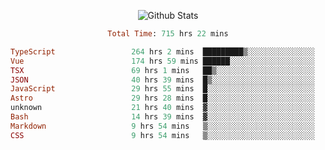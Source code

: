 <!DOCTYPE html>
<body>
<div align="center">
  
  ![Github Stats](https://github-readme-stats.vercel.app/api?username=verycrunchy&show_icons=true&theme=radical)

<!--START_SECTION:waka-->

```ruby
Total Time: 715 hrs 22 mins

TypeScript                 264 hrs 2 mins  █████████▒░░░░░░░░░░░░░░░   36.92 %
Vue                        174 hrs 59 mins ██████░░░░░░░░░░░░░░░░░░░   24.47 %
TSX                        69 hrs 1 mins   ██▒░░░░░░░░░░░░░░░░░░░░░░   09.65 %
JSON                       40 hrs 39 mins  █▒░░░░░░░░░░░░░░░░░░░░░░░   05.68 %
JavaScript                 29 hrs 55 mins  █░░░░░░░░░░░░░░░░░░░░░░░░   04.18 %
Astro                      29 hrs 28 mins  █░░░░░░░░░░░░░░░░░░░░░░░░   04.12 %
unknown                    21 hrs 40 mins  ▓░░░░░░░░░░░░░░░░░░░░░░░░   03.03 %
Bash                       14 hrs 39 mins  ▓░░░░░░░░░░░░░░░░░░░░░░░░   02.05 %
Markdown                   9 hrs 54 mins   ▒░░░░░░░░░░░░░░░░░░░░░░░░   01.38 %
CSS                        9 hrs 54 mins   ▒░░░░░░░░░░░░░░░░░░░░░░░░   01.38 %
```

<!--END_SECTION:waka-->
</div>
</body>
</html>

